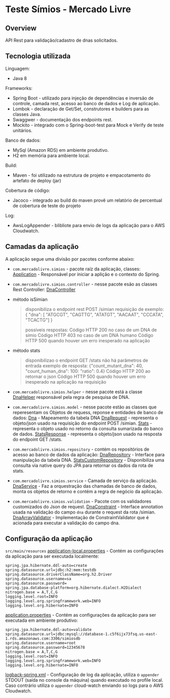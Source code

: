 Teste Símios - Mercado Livre
============================

## Overview
API Rest para validação/cadastro de dnas solicitados.

## Tecnologia utilizada

Linguagem:
* Java 8 

Frameworks:
* Spring Boot - utilizado para injeção de dependências e inversão de controle, camada rest, acesso ao banco de dados e Log de aplicação.
* Lombok - declaração de Get/Set, construtores e builders para as classes Java.
* Swaggwer - documentação dos endpoints rest.
* Mockito - integrado com o Spring-boot-test para Mock e Verify de teste unitários.

Banco de dados:
* MySql (Amazon RDS) em ambiente produtivo.
* H2 em memória para ambiente local.

Build:
* Maven - foi utilizado na estrutura de projeto e empacotamento do artefato de deploy (jar)

Cobertura de código:
* Jacoco - integrado ao build do maven provê um relatório de percentual de cobertura de teste do projeto

Log:
* AwsLogAppender - blibliote para envio de logs da aplicação para o AWS Cloudwatch. 

## Camadas da aplicação
A aplicação segue uma divisão por pacotes conforme abaixo:
* ``com.mercadolivre.simios`` - pacote raíz da aplicação, classes:
[Application](https://github.com/gilmaslima/simios/blob/master/src/main/java/com/mercadolivre/simios/Application.java) - Responsável por iniciar a aplição e o contexto do Spring.

* ``com.mercadolivre.simios.controller`` - nesse pacote esão as classes Rest Controller:
[DnaController](https://github.com/gilmaslima/simios/blob/master/src/main/java/com/mercadolivre/simios/controller/DnaController.java)
- método isSimian 
  > disponibiliza o endpoint rest POST /simian
  > requisição de exemplo: 
  > { "dna": [ "ATGCGT", "CAGTTG", "ATATGT", "AACAAT", "CCCATA", "TCACTG"] }
  >
  > possíveis respostas:
  > Código HTTP 200 no caso de um DNA de simio
  > Código HTTP 403 no caso de um DNA humano
  > Código HTTP 500 quando houver um erro inesperado na aplicação

- método stats
  > disponibilizao o endpoint GET /stats
  > não há parâmetros de entrada
  > exemplo de resposta:
  > {"count_mutant_dna": 40, "count_human_dna": 100: "ratio": 0.4}
  > Código HTTP 200 ao retornar o json
  > Código HTTP 500 quando houver um erro inesperado na aplicação na requisição

* ``com.mercadolivre.simios.helper`` - nesse pacote está a classe [DnaHelper](https://github.com/gilmaslima/simios/blob/master/src/main/java/com/mercadolivre/simios/helper/DnaHelper.java) responsável pela regra de pesquisa de DNA.

* ``com.mercadolivre.simios.model`` - nesse pacote estão as classes que reperesentam os Objetos de requess, reponse e entidades de banco de dados:
[Dna](https://github.com/gilmaslima/simios/blob/master/src/main/java/com/mercadolivre/simios/model/Dna.java) - Mapeamento da tabela DNA
[DnaRequest](https://github.com/gilmaslima/simios/blob/master/src/main/java/com/mercadolivre/simios/model/DnaRequest.java) - representa o objeto/json usado na requisição do endpoint POST /simian.
[Stats](https://github.com/gilmaslima/simios/blob/master/src/main/java/com/mercadolivre/simios/model/Stats.java) - representa o objeto usado no retorno da consulta sumarizada do banco de dados.
[StatsResponse](https://github.com/gilmaslima/simios/blob/master/src/main/java/com/mercadolivre/simios/model/StatsResponse.java) - representa o objeto/json usado na resposta do endpoint GET /stats.

* ``com.mercadolivre.simios.repository`` - contém os repositórios de acesso ao banco de dados da aplicação:
[DnaRepository](https://github.com/gilmaslima/simios/blob/master/src/main/java/com/mercadolivre/simios/repository/DnaRepository.java) - Interface para manipulação da tabela DNA.
[StatsCustomRepository](https://github.com/gilmaslima/simios/blob/master/src/main/java/com/mercadolivre/simios/repository/StatsCustomRepository.java) - Disponibiliza uma consulta via native query do JPA para retornar os dados da rota de stats.

* ``com.mercadolivre.simios.service`` - Camada de serviço da aplicação.
[DnaService](https://github.com/gilmaslima/simios/blob/master/src/main/java/com/mercadolivre/simios/service/DnaService.java) - Faz a orquestração das chamadas de banco de dados, monta os objetos de retorno e contém a regra de negócio da aplicação.

* ``com.mercadolivre.simios.validation`` - Pacote com os validadores customizados do Json de request.
[DnaConstraint](https://github.com/gilmaslima/simios/blob/master/src/main/java/com/mercadolivre/simios/validation/DnaConstraint.java) - Interface annotation usada na validação do campo ``dna`` durante o request da rota /simian.
[DnaArrayValidator](https://github.com/gilmaslima/simios/blob/master/src/main/java/com/mercadolivre/simios/validation/DnaArrayValidator.java) - Implementação de ConstraintValidator que é acionada para executar a validação do campo dna.

## Configuração da aplicação
``src/main/resources``
[application-local.properties](https://github.com/gilmaslima/simios/blob/master/src/main/resources/application-local.properties) - Contém as configurações da aplicação para ser executada localmente:
    
    spring.jpa.hibernate.ddl-auto=create
    spring.datasource.url=jdbc:h2:mem:testdb
    spring.datasource.driverClassName=org.h2.Driver
    spring.datasource.username=sa
    spring.datasource.password=
    spring.jpa.database-platform=org.hibernate.dialect.H2Dialect
    nitrogen.base = A,T,C,G
    logging.level.root=INFO
    logging.level.org.springframework.web=INFO
    logging.level.org.hibernate=INFO

[application.properties](https://github.com/gilmaslima/simios/blob/master/src/main/resources/application.properties) - Contém as configurações da aplicação para ser executada em ambiente produtivo:
    
    spring.jpa.hibernate.ddl-auto=validate
    spring.datasource.url=jdbc:mysql://database-1.c5f6ijx73fsq.us-east-1.rds.amazonaws.com:3306/simiosdb
    spring.datasource.username=root
    spring.datasource.password=12345678
    nitrogen.base = A,T,C,G
    logging.level.root=INFO
    logging.level.org.springframework.web=INFO
    logging.level.org.hibernate=INFO

[logback-spring.xml](https://github.com/gilmaslima/simios/blob/master/src/main/resources/logback-spring.xml) - Configuração de log da aplicação, utiliza o ``appender`` STDOUT (saída no console da máquina) quando executado no profile local. Caso contrário utiliza o ``appender`` cloud-watch enviando so logs para o AWS Cloudwatch.
